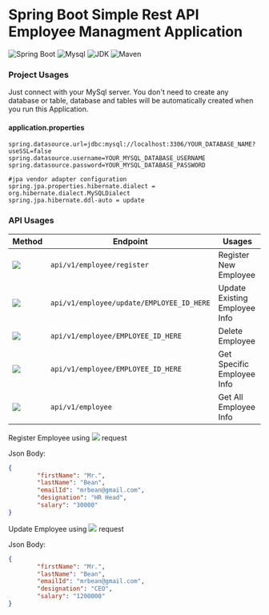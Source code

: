 # Spring Boot Simple Rest API Employee Managment Application
![Spring Boot](https://img.shields.io/badge/Spring%20Boot-3.1.0-brightgreen.svg)
![Mysql](https://img.shields.io/badge/Mysql-8.2.4-blue.svg)
![JDK](https://img.shields.io/badge/Java-17-brightgreen.svg)
![Maven](https://img.shields.io/badge/Maven-4.0.0-yellowgreen.svg)

 <!--- ![license](https://img.shields.io/badge/license-MPL--2.0-blue.svg) --->
 
 
### Project Usages

Just connect with your MySql server. You don't need to create any database or table, database and tables will be automatically created when you run this Application.

#### application.properties
```
spring.datasource.url=jdbc:mysql://localhost:3306/YOUR_DATABASE_NAME?useSSL=false
spring.datasource.username=YOUR_MYSQL_DATABASE_USERNAME
spring.datasource.password=YOUR_MYSQL_DATABASE_PASSWORD

#jpa vendor adapter configuration
spring.jpa.properties.hibernate.dialect = org.hibernate.dialect.MySQLDialect
spring.jpa.hibernate.ddl-auto = update
```


### API Usages

|Method | Endpoint| Usages |
| -------- | -------- | -------- |
| ![](https://img.shields.io/badge/-POST-blue.svg)   | `api/v1/employee/register` | Register New Employee |
| ![](https://img.shields.io/badge/-PUT-9cf.svg)     | `api/v1/employee/update/EMPLOYEE_ID_HERE` | Update Existing Employee Info |
| ![](https://img.shields.io/badge/-DELETE-red.svg)  | `api/v1/employee/EMPLOYEE_ID_HERE` | Delete Employee |
| ![](https://img.shields.io/badge/-GET-brightgreen) | `api/v1/employee/EMPLOYEE_ID_HERE` | Get Specific Employee Info |
| ![](https://img.shields.io/badge/-GET-brightgreen) | `api/v1/employee` | Get All Employee Info |




Register Employee using ![](https://img.shields.io/badge/-POST-blue.svg) request

Json Body:

```json
{
        "firstName": "Mr.",
        "lastName": "Bean",
        "emailId": "mrbean@gmail.com",
        "designation": "HR Head",
        "salary": "30000"
}
```

Update Employee using ![](https://img.shields.io/badge/-PUT-9cf.svg) request

Json Body:

```json
{
        "firstName": "Mr.",
        "lastName": "Bean",
        "emailId": "mrbean@gmail.com",
        "designation": "CEO",
        "salary": "1200000"
}
```
